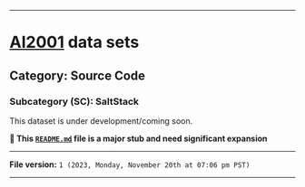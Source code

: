 
***

# [AI2001](https://github.com/seanpm2001/AI2001/) data sets

## Category: Source Code

### Subcategory (SC): SaltStack

This dataset is under development/coming soon.

**🌱️ This [`README.md`](/README.md) file is a major stub and need significant expansion**

***

**File version:** `1 (2023, Monday, November 20th at 07:06 pm PST)`

***
